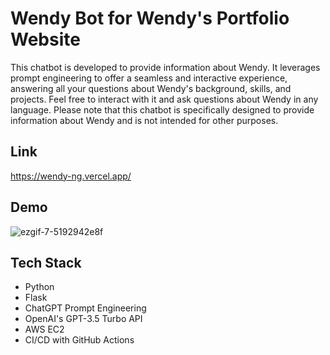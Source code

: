 # Wendy Bot for Wendy's Portfolio Website

This chatbot is developed to provide information about Wendy. It leverages prompt engineering to offer a seamless and interactive experience, answering all your questions about Wendy's background, skills, and projects.
Feel free to interact with it and ask questions about Wendy in any language. Please note that this chatbot is specifically designed to provide information about Wendy and is not intended for other purposes.

## Link
https://wendy-ng.vercel.app/

## Demo
![ezgif-7-5192942e8f](https://github.com/user-attachments/assets/85710b32-a7b3-431c-815c-18605a662d1a)

## Tech Stack

- Python
- Flask
- ChatGPT Prompt Engineering
- OpenAI's GPT-3.5 Turbo API
- AWS EC2
- CI/CD with GitHub Actions
